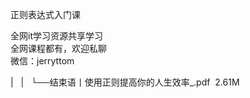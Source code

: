 正则表达式入门课  

全网it学习资源共享学习<br>全网课程都有，欢迎私聊<br>微信：jerryttom<br>

| &nbsp;&nbsp;| &nbsp;&nbsp;└──结束语丨使用正则提高你的人生效率_.pdf &nbsp;2.61M